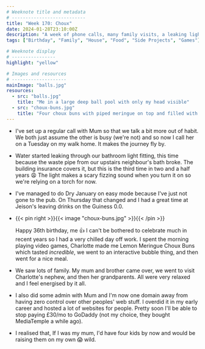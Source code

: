 ```yaml
---
# Weeknote title and metadata
# ---------------------------
title: "Week 170: Choux"
date: 2024-01-28T23:10:00Z
description: "A week of phone calls, many family visits, a leaking light fitting, incredible choux buns, leaving drinks, pretend Guinness, 36th birthdays, and website admin."
tags: ["Birthday", "Family", "House", "Food", "Side Projects", "Games"]

# Weeknote display
# ----------------
highlight: "yellow"

# Images and resources
# --------------------
mainImage: "balls.jpg"
resources:
  - src: "balls.jpg"
    title: "Me in a large deep ball pool with only my head visible"
  - src: "choux-buns.jpg"
    title: "Four choux buns with piped meringue on top and filled with lemon curd cream"
---
```


  * I've set up a regular call with Mum so that we talk a bit more out of habit. We both just assume the other is busy (we're not) and so now I call her on a Tuesday on my walk home. It makes the journey fly by.

  * Water started leaking through our bathroom light fitting, this time because the waste pipe from our upstairs neighbour's bath broke. The building insurance covers it, but this is the third time in two and a half years :weary: The light makes a scary fizzing sound when you turn it on so we're relying on a torch for now.

  * I've managed to do Dry January on easy mode because I've just not gone to the pub. On Thursday that changed and I had a great time at Jeison's leaving drinks on the Guiness 0.0.

  * {{< pin right >}}{{< image "choux-buns.jpg" >}}{{< /pin >}}

    Happy 36th birthday, me :+1: I can't be bothered to celebrate much in recent years so I had a very chilled day off work. I spent the morning playing video games, Charlotte made me Lemon Meringue Choux Buns which tasted _incredible_, we went to an interactive bubble thing, and then went for a nice meal.

  * We saw lots of family. My mum and brother came over, we went to visit Charlotte's nephew, and then her grandparents. All were very relaxed and I feel energised by it all.

  * I also did some admin with Mum and I'm now one domain away from having zero control over other peoples' web stuff. I overdid it in my early career and hosted a lot of websites for people. Pretty soon I'll be able to stop paying £30/mo to GoDaddy (not my choice, they bought MediaTemple a while ago).

  * I realised that, If I was my mum, I'd have four kids by now and would be raising them on my own :scream: wild.
